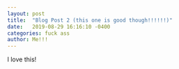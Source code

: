 ```yaml
---
layout: post
title:  "Blog Post 2 (this one is good though!!!!!!)"
date:   2019-08-29 16:16:10 -0400
categories: fuck ass
author: Me!!!
---
```

I love this!
